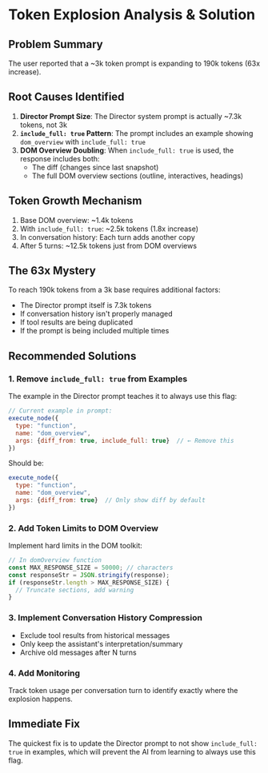 # Token Explosion Analysis & Solution

## Problem Summary
The user reported that a ~3k token prompt is expanding to 190k tokens (63x increase).

## Root Causes Identified

1. **Director Prompt Size**: The Director system prompt is actually ~7.3k tokens, not 3k
2. **`include_full: true` Pattern**: The prompt includes an example showing `dom_overview` with `include_full: true`
3. **DOM Overview Doubling**: When `include_full: true` is used, the response includes both:
   - The diff (changes since last snapshot)
   - The full DOM overview sections (outline, interactives, headings)

## Token Growth Mechanism

1. Base DOM overview: ~1.4k tokens
2. With `include_full: true`: ~2.5k tokens (1.8x increase)
3. In conversation history: Each turn adds another copy
4. After 5 turns: ~12.5k tokens just from DOM overviews

## The 63x Mystery

To reach 190k tokens from a 3k base requires additional factors:
- The Director prompt itself is 7.3k tokens
- If conversation history isn't properly managed
- If tool results are being duplicated
- If the prompt is being included multiple times

## Recommended Solutions

### 1. Remove `include_full: true` from Examples
The example in the Director prompt teaches it to always use this flag:

```javascript
// Current example in prompt:
execute_node({
  type: "function",
  name: "dom_overview",
  args: {diff_from: true, include_full: true}  // ← Remove this
})
```

Should be:
```javascript
execute_node({
  type: "function",
  name: "dom_overview",
  args: {diff_from: true}  // Only show diff by default
})
```

### 2. Add Token Limits to DOM Overview
Implement hard limits in the DOM toolkit:

```javascript
// In domOverview function
const MAX_RESPONSE_SIZE = 50000; // characters
const responseStr = JSON.stringify(response);
if (responseStr.length > MAX_RESPONSE_SIZE) {
  // Truncate sections, add warning
}
```

### 3. Implement Conversation History Compression
- Exclude tool results from historical messages
- Only keep the assistant's interpretation/summary
- Archive old messages after N turns

### 4. Add Monitoring
Track token usage per conversation turn to identify exactly where the explosion happens.

## Immediate Fix

The quickest fix is to update the Director prompt to not show `include_full: true` in examples, which will prevent the AI from learning to always use this flag.